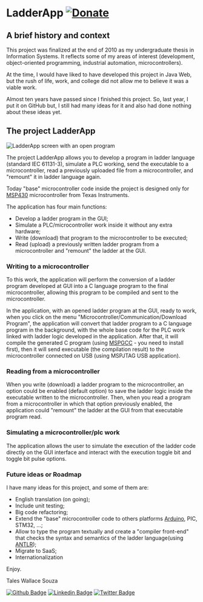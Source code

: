 # LadderApp [![Donate](https://img.shields.io/badge/Donate-PayPal-green.svg)](https://www.paypal.com/cgi-bin/webscr?cmd=_donations&business=Z2CDXWJ4L25GQ&item_name=LadderApp+development&currency_code=USD)

## A brief history and context

This project was finalized at the end of 2010 as my undergraduate thesis in Information Systems. It reflects some of my areas of interest (development, object-oriented programming, industrial automation, microcontrollers).

At the time, I would have liked to have developed this project in Java Web, but the rush of life, work, and college did not allow me to believe it was a viable work.

Almost ten years have passed since I finished this project. So, last year, I put it on GitHub but, I still had many ideas for it and also had done nothing about these ideas yet.


## The project LadderApp

![LadderApp screen with an open program](images/ladderapp-running.gif)


The project LadderApp allows you to develop a program in ladder language (standard IEC 61131-3), simulate a PLC working, send the executable to a microcontroller, read a previously uploaded file from a microcontroller, and "remount" it in ladder language again.

Today "base" microcontroller code inside the project is designed only for [MSP430](http://www.ti.com/microcontrollers/msp430-ultra-low-power-mcus/overview.html) microcontroller from Texas Instruments.

The application has four main functions:

- Develop a ladder program in the GUI;
- Simulate a PLC/microcontroller work inside it without any extra hardware;
- Write (download) that program to the microcontroller to be executed;
- Read (upload) a previously written ladder program from a microcontroller and "remount" the ladder at the GUI.


### Writing to a microcontroller

To this work, the application will perform the conversion of a ladder program developed at GUI into a C language program to the final microcontroller, allowing this program to be compiled and sent to the microcontroller. 

In the application, with an opened ladder program at the GUI, ready to work, when you click on the menu "Microcontroller/Communication/Download Program", the application will convert that ladder program to a C language program in the background, with the whole base code for the PLC work linked with ladder logic developed in the application. After that, it will compile the generated C program (using [MSPGCC](https://www.ti.com/application/MSP430-GCC-OPENSOURCE) - you need to install first), then it will send executable (the compilation result) to the microcontroller connected on USB (using MSPJTAG USB application).


### Reading from a microcontroller

When you write (download) a ladder program to the microcontroller, an option could be enabled (default option) to save the ladder logic inside the executable written to the microcontroller. Then, when you read a program from a microcontroller in which that option previously enabled, the application could "remount" the ladder at the GUI from that executable program read.


### Simulating a microcontroller/plc work

The application allows the user to simulate the execution of the ladder code directly on the GUI interface and interact with the execution toggle bit and toggle bit pulse options.


### Future ideas or Roadmap

I have many ideas for this project, and some of them are:

- English translation (on going);
- Include unit testing;
- Big code refactoring;
- Extend the "base" microcontroller code to others platforms [Arduino](https://www.arduino.cc/), PIC, STM32, ...;
- Allow to type the program textually and create a "compiler front-end" that checks the syntax and semantics of the ladder language(using [ANTLR](https://www.antlr.org/));
- Migrate to SaaS;
- Internationalization

Enjoy.

Tales Wallace Souza

[![Github Badge](https://img.shields.io/badge/-Github-000?style=flat-square&logo=Github&logoColor=white&link=https://github.com/taleswsouza)](https://github.com/taleswsouza)
[![Linkedin Badge](https://img.shields.io/badge/-LinkedIn-blue?style=flat-square&logo=Linkedin&logoColor=white&link=https://www.linkedin.com/in/taleswsouza/)](https://www.linkedin.com/in/taleswsouza/)
[![Twitter Badge](https://img.shields.io/badge/-Twitter-1ca0f1?style=flat-square&labelColor=1ca0f1&logo=twitter&logoColor=white&link=https://twitter.com/fagnerpsantos)](https://twitter.com/taleswsouza)
